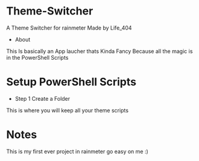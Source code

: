 # Theme-Switcher
A Theme Switcher for rainmeter Made by Life_404

* About

This Is basically an App laucher thats Kinda Fancy Because all the magic is in the PowerShell Scripts

# Setup PowerShell Scripts

* Step 1 Create a Folder

This is where you will keep all your theme scripts

# Notes
This is my first ever project in rainmeter go easy on me :)

